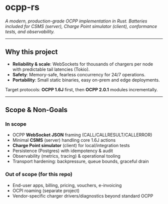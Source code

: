 # ocpp-rs

*A modern, production-grade OCPP implementation in Rust. Batteries included for CSMS (server), Charge Point simulator (client), conformance tests, and observability.*

---

## Why this project
- **Reliability & scale**: WebSockets for thousands of chargers per node with predictable tail latencies (Tokio).  
- **Safety**: Memory-safe, fearless concurrency for 24/7 operations.  
- **Portability**: Small static binaries, easy on-prem and edge deployments.  

Target protocols: **OCPP 1.6J** first, then **OCPP 2.0.1** modules incrementally.

---

## Scope & Non-Goals

### In scope
- OCPP **WebSocket JSON** framing (CALL/CALLRESULT/CALLERROR)  
- Minimal **CSMS** (server) handling core 1.6J actions  
- **Charge Point simulator** (client) for local/integration tests  
- Persistence (Postgres) with idempotency & audit  
- Observability (metrics, tracing) & operational tooling  
- Transport hardening: backpressure, queue bounds, graceful drain  

### Out of scope (for this repo)
- End-user apps, billing, pricing, vouchers, e-invoicing  
- OCPI roaming (separate project)  
- Vendor-specific charger drivers/diagnostics beyond standard OCPP  
